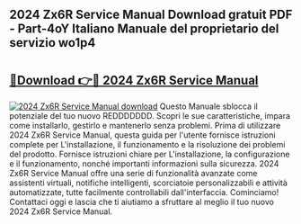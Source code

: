 ## 2024 Zx6R Service Manual Download gratuit PDF - Part-4oY Italiano Manuale del proprietario del servizio wo1p4

# <h2><a href="http://dfc3rwa.blite.top/?on=2024+Zx6R+Service+Manual">🔗Download 👉🔴 2024 Zx6R Service Manual</a></h2>

[![2024 Zx6R Service Manual download](https://i.imgur.com/lujVjoI.png)](http://dfc3rwa.blite.top/?on=2024+Zx6R+Service+Manual)
Questo Manuale sblocca il potenziale del tuo nuovo REDDDDDDD. Scopri le sue caratteristiche, impara come installarlo, gestirlo e mantenerlo senza problemi. Prima di utilizzare 2024 Zx6R Service Manual, questa guida per l'utente fornisce istruzioni complete per L'installazione, il funzionamento e la risoluzione dei problemi del prodotto. Fornisce istruzioni chiare per L'installazione, la configurazione e il funzionamento, nonché importanti informazioni sulla sicurezza. 2024 Zx6R Service Manual offre una serie di funzionalità avanzate come assistenti virtuali, notifiche intelligenti, scorciatoie personalizzabili e attività automatizzate, tutte facilmente controllabili dall'interfaccia. Cominciamo! Contattaci oggi e lascia che ti aiutiamo a sfruttare al meglio il tuo nuovo 2024 Zx6R Service Manual.
